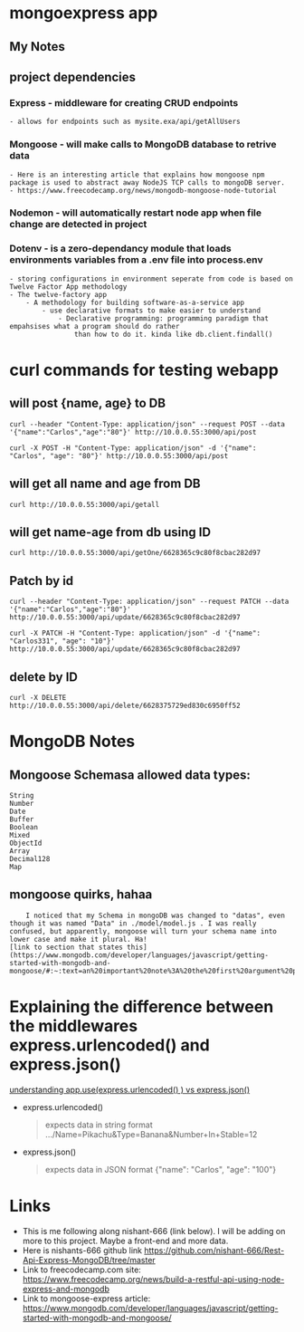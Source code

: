 # mongoexpress app

## My Notes
## project dependencies
### Express - middleware for creating CRUD endpoints
    - allows for endpoints such as mysite.exa/api/getAllUsers
### Mongoose - will make calls to MongoDB database to retrive data
    - Here is an interesting article that explains how mongoose npm package is used to abstract away NodeJS TCP calls to mongoDB server.
    - https://www.freecodecamp.org/news/mongodb-mongoose-node-tutorial
### Nodemon - will automatically restart node app when file change are detected in project
### Dotenv - is a zero-dependancy module that loads environments variables from a .env file into process.env
    - storing configurations in environment seperate from code is based on Twelve Factor App methodology
    - The twelve-factory app 
        - A methodology for building software-as-a-service app
            - use declarative formats to make easier to understand 
                - Declarative programming: programming paradigm that empahsises what a program should do rather 
                    than how to do it. kinda like db.client.findall()

# curl commands for testing webapp
## will post {name, age} to DB
    curl --header "Content-Type: application/json" --request POST --data '{"name":"Carlos","age":"80"}' http://10.0.0.55:3000/api/post

    curl -X POST -H "Content-Type: application/json" -d '{"name": "Carlos", "age": "80"}' http://10.0.0.55:3000/api/post
## will get all name and age from DB   
    curl http://10.0.0.55:3000/api/getall
## will get name-age from db using ID
    curl http://10.0.0.55:3000/api/getOne/6628365c9c80f8cbac282d97
## Patch by id
    curl --header "Content-Type: application/json" --request PATCH --data '{"name":"Carlos","age":"80"}' http://10.0.0.55:3000/api/update/6628365c9c80f8cbac282d97

    curl -X PATCH -H "Content-Type: application/json" -d '{"name": "Carlos331", "age": "10"}' http://10.0.0.55:3000/api/update/6628365c9c80f8cbac282d97

## delete by ID
    curl -X DELETE http://10.0.0.55:3000/api/delete/6628375729ed830c6950ff52

# MongoDB Notes
## Mongoose Schemasa allowed data types:
    String
    Number
    Date
    Buffer
    Boolean
    Mixed
    ObjectId
    Array
    Decimal128
    Map  

## mongoose quirks, hahaa
        I noticed that my Schema in mongoDB was changed to "datas", even though it was named "Data" in ./model/model.js . I was really confused, but apparently, mongoose will turn your schema name into lower case and make it plural. Ha!
    [link to section that states this](https://www.mongodb.com/developer/languages/javascript/getting-started-with-mongodb-and-mongoose/#:~:text=an%20important%20note%3A%20the%20first%20argument%20passed%20to%20the%20model%20should%20be%20the%20singular%20form%20of%20your%20collection%20name.%20mongoose%20automatically%20changes%20this%20to%20the%20plural%20form%2C%20transforms%20it%20to%20lowercase%2C%20and%20uses%20that%20for%20the%20database%20collection%20name.)

# Explaining the difference between the middlewares express.urlencoded() and express.json()
[ understanding app.use(express.urlencoded() ) vs express.json() ](https://stackoverflow.com/questions/23259168/what-are-express-json-and-express-urlencoded)
- express.urlencoded()
    > expects data in string format .../Name=Pikachu&Type=Banana&Number+In+Stable=12
- express.json()
    > expects data in JSON format {"name": "Carlos", "age": "100"}

# Links
- This is me following along nishant-666 (link below). I will be adding on more to this project. Maybe a front-end and more data.
- Here is nishants-666 github link https://github.com/nishant-666/Rest-Api-Express-MongoDB/tree/master
- Link to freecodecamp.com site: https://www.freecodecamp.org/news/build-a-restful-api-using-node-express-and-mongodb
- Link to mongoose-express article: https://www.mongodb.com/developer/languages/javascript/getting-started-with-mongodb-and-mongoose/